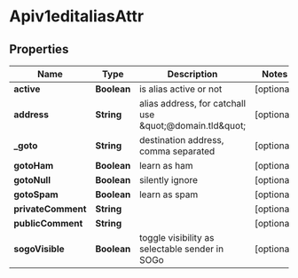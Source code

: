 # Apiv1editaliasAttr

## Properties
Name | Type | Description | Notes
------------ | ------------- | ------------- | -------------
**active** | **Boolean** | is alias active or not |  [optional]
**address** | **String** | alias address, for catchall use \&quot;@domain.tld\&quot; |  [optional]
**_goto** | **String** | destination address, comma separated |  [optional]
**gotoHam** | **Boolean** | learn as ham |  [optional]
**gotoNull** | **Boolean** | silently ignore |  [optional]
**gotoSpam** | **Boolean** | learn as spam |  [optional]
**privateComment** | **String** |  |  [optional]
**publicComment** | **String** |  |  [optional]
**sogoVisible** | **Boolean** | toggle visibility as selectable sender in SOGo |  [optional]
